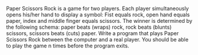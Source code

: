 Paper Scissors Rock is a game for two players. 
Each player simultaneously opens his/her hand to display a symbol: 
Fist equals rock, open hand equals paper, index and middle finger equals scissors. 
The winner is determined by the following schema: 
paper beats (wraps) rock, rock beats (blunts) scissors, scissors beats (cuts) paper. 
Write a program that plays Paper Scissors Rock between the computer and a real player. 
You should be able to play the game n times before the program exits.